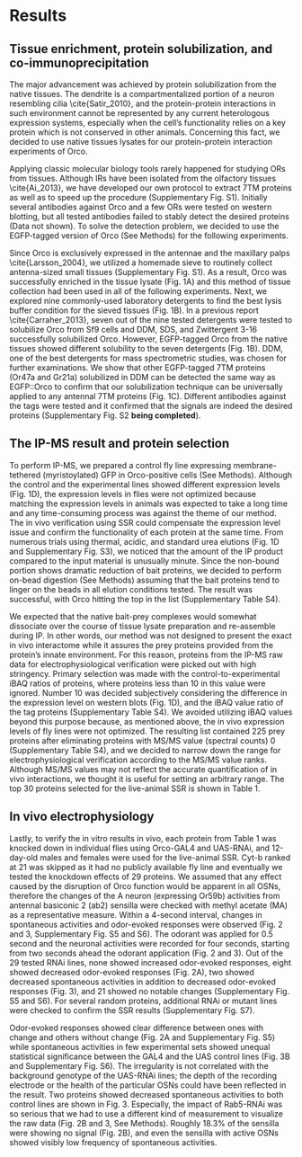 # Results

## Tissue enrichment, protein solubilization, and co-immunoprecipitation
The major advancement was achieved by protein solubilization from the native tissues. The dendrite is a compartmentalized portion of a neuron resembling cilia \cite{Satir_2010}, and the protein-protein interactions in such environment cannot be represented by any current heterologous expression systems, especially when the cell’s functionality relies on a key protein which is not conserved in other animals. Concerning this fact, we decided to use native tissues lysates for our protein-protein interaction experiments of Orco.

Applying classic molecular biology tools rarely happened for studying ORs from tissues. Although IRs have been isolated from the olfactory tissues \cite{Ai_2013}, we have developed our own protocol to extract 7TM proteins as well as to speed up the procedure (Supplementary Fig. S1). Initially several antibodies against Orco and a few ORs were tested on western blotting, but all tested antibodies failed to stably detect the desired proteins (Data not shown). To solve the detection problem, we decided to use the EGFP-tagged version of Orco (See Methods) for the following experiments.

Since Orco is exclusively expressed in the antennae and the maxillary palps \cite{Larsson_2004}, we utilized a homemade sieve to routinely collect antenna-sized small tissues (Supplementary Fig. S1). As a result, Orco was successfully enriched in the tissue lysate (Fig. 1A) and this method of tissue collection had been used in all of the following experiments. Next, we explored nine commonly-used laboratory detergents to find the best lysis buffer condition for the sieved tissues (Fig. 1B). In a previous report \cite{Carraher_2013}, seven out of the nine tested detergents were tested to solubilize Orco from Sf9 cells and DDM, SDS, and Zwittergent 3-16 successfully solubilized Orco. However, EGFP-tagged Orco from the native tissues showed different solubility to the seven detergents (Fig. 1B). DDM, one of the best detergents for mass spectrometric studies, was chosen for further examinations. We show that other EGFP-tagged 7TM proteins (Or47a and Gr21a) solubilized in DDM can be detected the same way as EGFP::Orco to confirm that our solubilization technique can be universally applied to any antennal 7TM proteins (Fig. 1C). Different antibodies against the tags were tested and it confirmed that the signals are indeed the desired proteins (Supplementary Fig. S2 **being completed**).

## The IP-MS result and protein selection
To perform IP-MS, we prepared a control fly line expressing membrane-tethered (myristoylated) GFP in Orco-positive cells (See Methods). Although the control and the experimental lines showed different expression levels (Fig. 1D), the expression levels in flies were not optimized because matching the expression levels in animals was expected to take a long time and any time-consuming process was against the theme of our method. The in vivo verification using SSR could compensate the expression level issue and confirm the functionality of each protein at the same time. From numerous trials using thermal, acidic, and standard urea elutions (Fig. 1D and Supplementary Fig. S3), we noticed that the amount of the IP product compared to the input material is unusually minute. Since the non-bound portion shows dramatic reduction of bait proteins, we decided to perform on-bead digestion (See Methods) assuming that the bait proteins tend to linger on the beads in all elution conditions tested. The result was successful, with Orco hitting the top in the list (Supplementary Table S4).

We expected that the native bait-prey complexes would somewhat dissociate over the course of tissue lysate preparation and re-assemble during IP. In other words, our method was not designed to present the exact in vivo interactome while it assures the prey proteins provided from the protein’s innate environment. For this reason, proteins from the IP-MS raw data for electrophysiological verification were picked out with high stringency. Primary selection was made with the control-to-experimental iBAQ ratios of proteins, where proteins less than 10 in this value were ignored. Number 10 was decided subjectively considering the difference in the expression level on western blots (Fig. 1D), and the iBAQ value ratio of the tag proteins (Supplementary Table S4). We avoided utilizing iBAQ values beyond this purpose because, as mentioned above, the in vivo expression levels of fly lines were not optimized. The resulting list contained 225 prey proteins after eliminating proteins with MS/MS value (spectral counts) 0 (Supplementary Table S4), and we decided to narrow down the range for electrophysiological verification according to the MS/MS value ranks. Although MS/MS values may not reflect the accurate quantification of in vivo interactions, we thought it is useful for setting an arbitrary range. The top 30 proteins selected for the live-animal SSR is shown in Table 1.

## In vivo electrophysiology
Lastly, to verify the in vitro results in vivo, each protein from Table 1 was knocked down in individual flies using Orco-GAL4 and UAS-RNAi, and 12-day-old males and females were used for the live-animal SSR. Cyt-b ranked at 21 was skipped as it had no publicly available fly line and eventually we tested the knockdown effects of 29 proteins. We assumed that any effect caused by the disruption of Orco function would be apparent in all OSNs, therefore the changes of the A neuron (expressing Or59b) activities from antennal basiconic 2 (ab2) sensilla were checked with methyl acetate (MA) as a representative measure. Within a 4-second interval, changes in spontaneous activities and odor-evoked responses were observed (Fig. 2 and 3, Supplementary Fig. S5 and S6). The odorant was applied for 0.5 second and the neuronal activities were recorded for four seconds, starting from two seconds ahead the odorant application (Fig. 2 and 3). Out of the 29 tested RNAi lines, none showed increased odor-evoked responses, eight showed decreased odor-evoked responses (Fig. 2A), two showed decreased spontaneous activities in addition to decreased odor-evoked responses (Fig. 3), and 21 showed no notable changes (Supplementary Fig. S5 and S6). For several random proteins, additional RNAi or mutant lines were checked to confirm the SSR results (Supplementary Fig. S7).

Odor-evoked responses showed clear difference between ones with change and others without change (Fig. 2A and Supplementary Fig. S5) while spontaneous activities in few experimental sets showed unequal statistical significance between the GAL4 and the UAS control lines (Fig. 3B and Supplementary Fig. S6). The irregularity is not correlated with the background genotype of the UAS-RNAi lines; the depth of the recording electrode or the health of the particular OSNs could have been reflected in the result. Two proteins showed decreased spontaneous activities to both control lines are shown in Fig. 3. Especially, the impact of Rab5-RNAi was so serious that we had to use a different kind of measurement to visualize the raw data (Fig. 2B and 3, See Methods). Roughly 18.3% of the sensilla were showing no signal (Fig. 2B), and even the sensilla with active OSNs showed visibly low frequency of spontaneous activities.